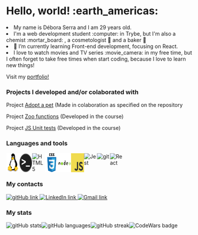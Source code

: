 <h1> Hello, world! :earth_americas: </h1>
<li> My name is Débora Serra and I am 29 years old. </li>

<li> I'm a web development student :computer: in Trybe, but I'm also a chemist :mortar_board: , a cosmetologist 💄 and a baker 🍰</li>

<li> 🌱 I’m currently learning Front-end development, focusing on React.</li>

<li> I love to watch movies and TV series :movie_camera: in my free time, but I often forget to take free times when start coding, because I love to learn new things!</li>

<p> Visit my <a href="https://deboraserra.github.io/" target="_blank">portfolio!</a>

<!--
<img src="" alt="gitHub link" width="35"/>
-->

<h3> Projects I developed and/or colaborated with</h3>

<p>Project <a href="https://github.com/DeboraSerra/Adopt-a-pet-bonus-project-block9" target="_blank">Adopt a pet</a> (Made in colaboration as specified on the repository</p>
<p>Project <a href="https://github.com/DeboraSerra/Zoo-functions-repository" target="_blank">Zoo functions</a> (Developed in the course)</p>
<p>Project <a href="https://github.com/DeboraSerra/Jest-repository" target="_blank">JS Unit tests</a> (Developed in the course)</p>

<h3> Languages and tools </h3>
<section style="display: flex; flex-flow: row wrap;">
  <img src="https://raw.githubusercontent.com/devicons/devicon/master/icons/linux/linux-original.svg" alt="linux" width="35"/>
  <img src="https://raw.githubusercontent.com/github/explore/80688e429a7d4ef2fca1e82350fe8e3517d3494d/topics/terminal/terminal.png" alt="Bash" width="35"/>
  <img src="https://camo.githubusercontent.com/89a4f052af35af3ae91139b0da6496483e00d4fb645589fc4d26cf95b42f8454/68747470733a2f2f63646e2e6a7364656c6976722e6e65742f67682f64657669636f6e732f64657669636f6e2f69636f6e732f68746d6c352f68746d6c352d706c61696e2d776f72646d61726b2e737667" alt="HTML5" width="35"/>
  <img src="https://raw.githubusercontent.com/github/explore/80688e429a7d4ef2fca1e82350fe8e3517d3494d/topics/css/css.png" alt="CSS3" width="35"/>
  <img src="https://raw.githubusercontent.com/devicons/devicon/master/icons/nodejs/nodejs-original-wordmark.svg" alt="node.js" width="35"/>
  <img src="https://raw.githubusercontent.com/github/explore/80688e429a7d4ef2fca1e82350fe8e3517d3494d/topics/javascript/javascript.png" alt="Javascript" width="35"/>
  <img src="https://camo.githubusercontent.com/fd37a0ed465d6e14411705324a0d21739377f54ab6d0ae146c68fca8777e16c7/68747470733a2f2f63646e2e6a7364656c6976722e6e65742f67682f64657669636f6e732f64657669636f6e2f69636f6e732f6a6573742f6a6573742d706c61696e2e737667" alt="Jest" width="35"/>
  <img src="https://camo.githubusercontent.com/dc9e7e657b4cd5ba7d819d1a9ce61434bd0ddbb94287d7476b186bd783b62279/68747470733a2f2f63646e2e6a7364656c6976722e6e65742f67682f64657669636f6e732f64657669636f6e2f69636f6e732f6769742f6769742d6f726967696e616c2e737667" alt="git" width="35"/>
  <img src="https://camo.githubusercontent.com/e84431cfbd9f7c44b1c20da1dde8ad407cbc31174844a428074d1e3b43faab8b/68747470733a2f2f63646e2e6a7364656c6976722e6e65742f67682f64657669636f6e732f64657669636f6e2f69636f6e732f72656163742f72656163742d6f726967696e616c2d776f72646d61726b2e737667" alt="React" width="35"/>
</section>

<h3> My contacts </h3>
<a href="https://github.com/DeboraSerra"> 
  <img src="https://img.shields.io/badge/GitHub-100000?style=for-the-badge&logo=github&logoColor=white" alt="gitHub link"/>
</a>
<a href="https://www.linkedin.com/in/debora-r-serra/" target="_blank">
  <img src="https://img.shields.io/badge/LinkedIn-0077B5?style=for-the-badge&logo=linkedin&logoColor=white" alt="LinkedIn link"/>
</a>
<a href="mailto:debora.r.serra@gmail.com" target="_blank">
  <img src="https://img.shields.io/badge/Gmail-D14836?style=for-the-badge&logo=gmail&logoColor=white" alt="Gmail link"/>
</a>

<h3> My stats </h3>

<section style="display: flex; flex-flow: row wrap;">
  <img src="https://github-readme-stats.vercel.app/api?username=DeboraSerra&show_icons=true&theme=vision-friendly-dark" alt="gitHub stats"/>
  <img src="https://github-readme-stats.vercel.app/api/top-langs/?username=DeboraSerra" alt="gitHub languages"/>
  <img src="https://github-readme-streak-stats.herokuapp.com/?user=DeboraSerra" alt="gitHub streak"/>
  <img src="https://www.codewars.com/users/DeboraSerra/badges/large" alt="CodeWars badge"/>
</section>
